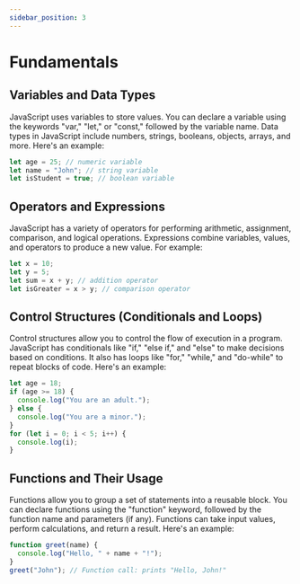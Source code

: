 ```yaml
---
sidebar_position: 3
---
```


# Fundamentals

## Variables and Data Types
JavaScript uses variables to store values. You can declare a variable using the keywords "var," "let," or "const," followed by the variable name. Data types in JavaScript include numbers, strings, booleans, objects, arrays, and more. Here's an example:

```javascript
let age = 25; // numeric variable
let name = "John"; // string variable
let isStudent = true; // boolean variable
```

## Operators and Expressions
JavaScript has a variety of operators for performing arithmetic, assignment, comparison, and logical operations. Expressions combine variables, values, and operators to produce a new value. For example:

```javascript
let x = 10;
let y = 5;
let sum = x + y; // addition operator
let isGreater = x > y; // comparison operator
```

## Control Structures (Conditionals and Loops)
Control structures allow you to control the flow of execution in a program. JavaScript has conditionals like "if," "else if," and "else" to make decisions based on conditions. It also has loops like "for," "while," and "do-while" to repeat blocks of code. Here's an example:

```javascript
let age = 18;
if (age >= 18) {
  console.log("You are an adult.");
} else {
  console.log("You are a minor.");
}
for (let i = 0; i < 5; i++) {
  console.log(i);
}
```

## Functions and Their Usage
Functions allow you to group a set of statements into a reusable block. You can declare functions using the "function" keyword, followed by the function name and parameters (if any). Functions can take input values, perform calculations, and return a result. Here's an example:

```javascript
function greet(name) {
  console.log("Hello, " + name + "!");
}
greet("John"); // Function call: prints "Hello, John!"
```